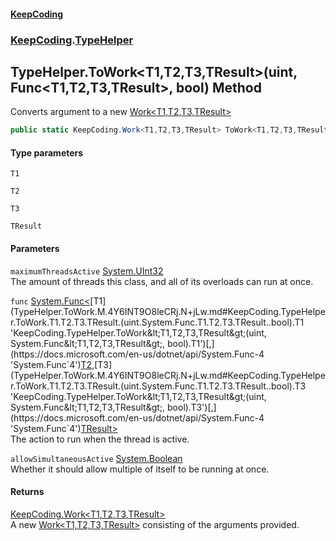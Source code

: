 #### [KeepCoding](index.md 'index')
### [KeepCoding](KeepCoding.md 'KeepCoding').[TypeHelper](TypeHelper.md 'KeepCoding.TypeHelper')
## TypeHelper.ToWork&lt;T1,T2,T3,TResult&gt;(uint, Func&lt;T1,T2,T3,TResult&gt;, bool) Method
Converts argument to a new [Work&lt;T1,T2,T3,TResult&gt;](Work.T1.T2.T3.TResult..md 'KeepCoding.Work&lt;T1,T2,T3,TResult&gt;')
```csharp
public static KeepCoding.Work<T1,T2,T3,TResult> ToWork<T1,T2,T3,TResult>(this uint maximumThreadsActive, System.Func<T1,T2,T3,TResult> func, bool allowSimultaneousActive=false);
```
#### Type parameters
<a name='KeepCoding.TypeHelper.ToWork.T1.T2.T3.TResult.(uint.System.Func.T1.T2.T3.TResult..bool).T1'></a>
`T1`  
  
<a name='KeepCoding.TypeHelper.ToWork.T1.T2.T3.TResult.(uint.System.Func.T1.T2.T3.TResult..bool).T2'></a>
`T2`  
  
<a name='KeepCoding.TypeHelper.ToWork.T1.T2.T3.TResult.(uint.System.Func.T1.T2.T3.TResult..bool).T3'></a>
`T3`  
  
<a name='KeepCoding.TypeHelper.ToWork.T1.T2.T3.TResult.(uint.System.Func.T1.T2.T3.TResult..bool).TResult'></a>
`TResult`  
  
#### Parameters
<a name='KeepCoding.TypeHelper.ToWork.T1.T2.T3.TResult.(uint.System.Func.T1.T2.T3.TResult..bool).maximumThreadsActive'></a>
`maximumThreadsActive` [System.UInt32](https://docs.microsoft.com/en-us/dotnet/api/System.UInt32 'System.UInt32')  
The amount of threads this class, and all of its overloads can run at once.
  
<a name='KeepCoding.TypeHelper.ToWork.T1.T2.T3.TResult.(uint.System.Func.T1.T2.T3.TResult..bool).func'></a>
`func` [System.Func&lt;](https://docs.microsoft.com/en-us/dotnet/api/System.Func-4 'System.Func`4')[T1](TypeHelper.ToWork.M.4Y6INT9O8leCRj.N+jLw.md#KeepCoding.TypeHelper.ToWork.T1.T2.T3.TResult.(uint.System.Func.T1.T2.T3.TResult..bool).T1 'KeepCoding.TypeHelper.ToWork&lt;T1,T2,T3,TResult&gt;(uint, System.Func&lt;T1,T2,T3,TResult&gt;, bool).T1')[,](https://docs.microsoft.com/en-us/dotnet/api/System.Func-4 'System.Func`4')[T2](TypeHelper.ToWork.M.4Y6INT9O8leCRj.N+jLw.md#KeepCoding.TypeHelper.ToWork.T1.T2.T3.TResult.(uint.System.Func.T1.T2.T3.TResult..bool).T2 'KeepCoding.TypeHelper.ToWork&lt;T1,T2,T3,TResult&gt;(uint, System.Func&lt;T1,T2,T3,TResult&gt;, bool).T2')[,](https://docs.microsoft.com/en-us/dotnet/api/System.Func-4 'System.Func`4')[T3](TypeHelper.ToWork.M.4Y6INT9O8leCRj.N+jLw.md#KeepCoding.TypeHelper.ToWork.T1.T2.T3.TResult.(uint.System.Func.T1.T2.T3.TResult..bool).T3 'KeepCoding.TypeHelper.ToWork&lt;T1,T2,T3,TResult&gt;(uint, System.Func&lt;T1,T2,T3,TResult&gt;, bool).T3')[,](https://docs.microsoft.com/en-us/dotnet/api/System.Func-4 'System.Func`4')[TResult](TypeHelper.ToWork.M.4Y6INT9O8leCRj.N+jLw.md#KeepCoding.TypeHelper.ToWork.T1.T2.T3.TResult.(uint.System.Func.T1.T2.T3.TResult..bool).TResult 'KeepCoding.TypeHelper.ToWork&lt;T1,T2,T3,TResult&gt;(uint, System.Func&lt;T1,T2,T3,TResult&gt;, bool).TResult')[&gt;](https://docs.microsoft.com/en-us/dotnet/api/System.Func-4 'System.Func`4')  
The action to run when the thread is active.
  
<a name='KeepCoding.TypeHelper.ToWork.T1.T2.T3.TResult.(uint.System.Func.T1.T2.T3.TResult..bool).allowSimultaneousActive'></a>
`allowSimultaneousActive` [System.Boolean](https://docs.microsoft.com/en-us/dotnet/api/System.Boolean 'System.Boolean')  
Whether it should allow multiple of itself to be running at once.
  
#### Returns
[KeepCoding.Work&lt;](Work.T1.T2.T3.TResult..md 'KeepCoding.Work&lt;T1,T2,T3,TResult&gt;')[T1](TypeHelper.ToWork.M.4Y6INT9O8leCRj.N+jLw.md#KeepCoding.TypeHelper.ToWork.T1.T2.T3.TResult.(uint.System.Func.T1.T2.T3.TResult..bool).T1 'KeepCoding.TypeHelper.ToWork&lt;T1,T2,T3,TResult&gt;(uint, System.Func&lt;T1,T2,T3,TResult&gt;, bool).T1')[,](Work.T1.T2.T3.TResult..md 'KeepCoding.Work&lt;T1,T2,T3,TResult&gt;')[T2](TypeHelper.ToWork.M.4Y6INT9O8leCRj.N+jLw.md#KeepCoding.TypeHelper.ToWork.T1.T2.T3.TResult.(uint.System.Func.T1.T2.T3.TResult..bool).T2 'KeepCoding.TypeHelper.ToWork&lt;T1,T2,T3,TResult&gt;(uint, System.Func&lt;T1,T2,T3,TResult&gt;, bool).T2')[,](Work.T1.T2.T3.TResult..md 'KeepCoding.Work&lt;T1,T2,T3,TResult&gt;')[T3](TypeHelper.ToWork.M.4Y6INT9O8leCRj.N+jLw.md#KeepCoding.TypeHelper.ToWork.T1.T2.T3.TResult.(uint.System.Func.T1.T2.T3.TResult..bool).T3 'KeepCoding.TypeHelper.ToWork&lt;T1,T2,T3,TResult&gt;(uint, System.Func&lt;T1,T2,T3,TResult&gt;, bool).T3')[,](Work.T1.T2.T3.TResult..md 'KeepCoding.Work&lt;T1,T2,T3,TResult&gt;')[TResult](TypeHelper.ToWork.M.4Y6INT9O8leCRj.N+jLw.md#KeepCoding.TypeHelper.ToWork.T1.T2.T3.TResult.(uint.System.Func.T1.T2.T3.TResult..bool).TResult 'KeepCoding.TypeHelper.ToWork&lt;T1,T2,T3,TResult&gt;(uint, System.Func&lt;T1,T2,T3,TResult&gt;, bool).TResult')[&gt;](Work.T1.T2.T3.TResult..md 'KeepCoding.Work&lt;T1,T2,T3,TResult&gt;')  
A new [Work&lt;T1,T2,T3,TResult&gt;](Work.T1.T2.T3.TResult..md 'KeepCoding.Work&lt;T1,T2,T3,TResult&gt;') consisting of the arguments provided.

